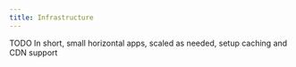 ```yaml
---
title: Infrastructure
---
```


TODO In short, small horizontal apps, scaled as needed, setup caching and CDN support